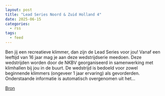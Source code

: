 ```yaml
---
layout: post
title: "Lead Series Noord & Zuid Holland 4"
date: 2025-06-15
categories: 
  - rss
tags: 
  - feed
---
```


<p>Ben jij een recreatieve klimmer, dan zijn de Lead Series voor jou! Vanaf een leeftijd van 16 jaar mag je aan deze wedstrijdserie meedoen. Deze wedstrijden worden door de NKBV georganiseerd in samenwerking met klimhallen bij jou in de buurt. De wedstrijd is bedoeld voor zowel beginnende klimmers (ongeveer 1 jaar ervaring) als gevorderden. Onderstaande informatie is automatisch overgenomen uit het&hellip;</p>
<p><a href="https://www.klimkalender.nl/comp/lead-series-noord-zuid-holland-4/" rel="noopener noreferrer" target="_blank">Bron</a></p>

